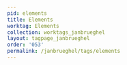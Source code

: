 ```yaml
---
pid: elements
title: Elements
worktag: Elements
collection: worktags_janbrueghel
layout: tagpage_janbrueghel
order: '053'
permalink: /janbrueghel/tags/elements
---
```

